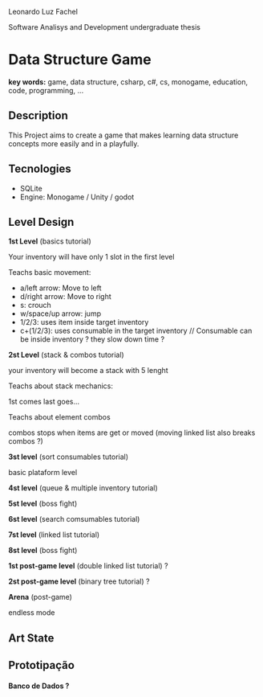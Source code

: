 Leonardo Luz Fachel

Software Analisys and Development undergraduate thesis

# Data Structure Game

**key words:** game, data structure, csharp, c#, cs, monogame, education, code, programming, ...

## Description

This Project aims to create a game that makes learning data structure concepts more easily and in a playfully.

## Tecnologies

* SQLite
* Engine: Monogame / Unity / godot

## Level Design

**1st Level** (basics tutorial)

Your inventory will have only 1 slot in the first level

Teachs basic movement:

* a/left arrow: Move to left
* d/right arrow: Move to right
* s: crouch
* w/space/up arrow: jump
* 1/2/3: uses item inside target inventory
* c+(1/2/3): uses consumable in the target inventory // Consumable can be inside inventory ? they slow down time ?

**2st Level** (stack & combos tutorial)

your inventory will become a stack with 5 lenght

Teachs about stack mechanics:

1st comes last goes...

Teachs about element combos

combos stops when items are get or moved (moving linked list also breaks combos ?)

**3st level** (sort consumables tutorial)

basic plataform level

**4st level** (queue & multiple inventory tutorial)

**5st level** (boss fight)

**6st level** (search comsumables tutorial)

**7st level** (linked list tutorial)

**8st level** (boss fight)

**1st post-game level** (double linked list tutorial) ?

**2st post-game level** (binary tree tutorial) ?

**Arena** (post-game)

endless mode

## Art State



## Prototipação

#### Banco de Dados ?
